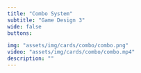 ```yaml
---
title: "Combo System"
subtitle: "Game Design 3"
wide: false
buttons:

img: "assets/img/cards/combo/combo.png"
video: "assets/img/cards/combo/combo.mp4"
description: ""
---
```

